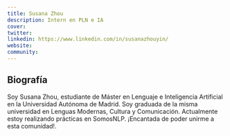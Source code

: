```yaml
---
title: Susana Zhou
description: Intern en PLN e IA
cover: 
twitter: 
linkedin: https://www.linkedin.com/in/susanazhouyin/
website:
community: 
---
```


## Biografía
Soy Susana Zhou, estudiante de Máster en Lenguaje e Inteligencia Artificial en la Universidad Autónoma de Madrid. Soy graduada de la misma universidad en Lenguas Modernas, Cultura y Comunicación. Actualmente estoy realizando prácticas en SomosNLP. ¡Encantada de poder unirme a esta comunidad!. 